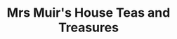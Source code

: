 ---
title: "Mrs Muir's House Teas and Treasures"
url: /port-gamble/mrs-muirs-house-teas-and-treasures/
shop: Allgemein
---